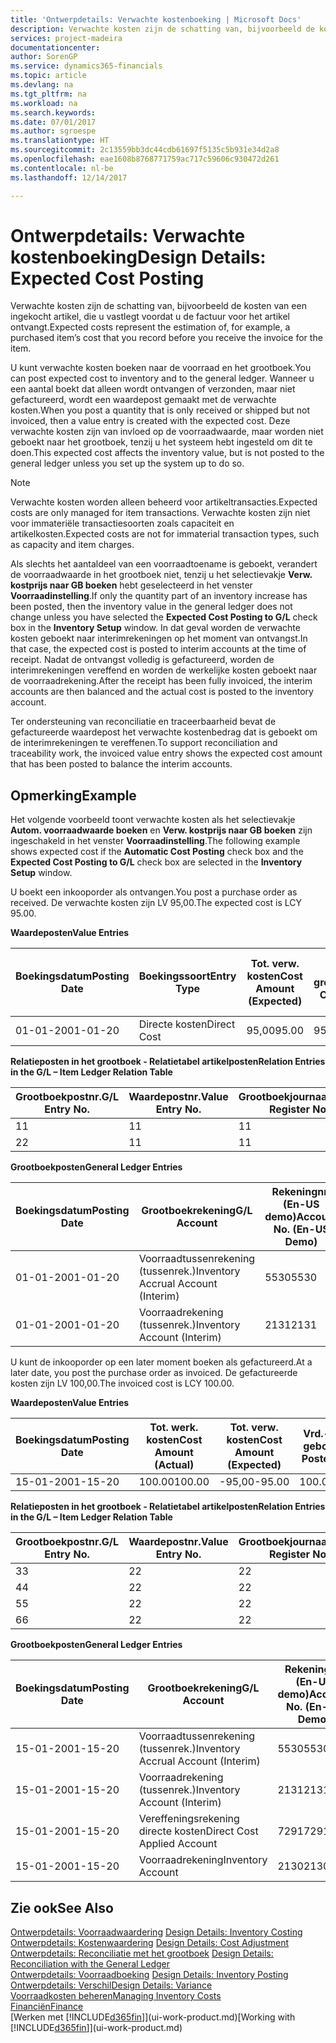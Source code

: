 ```yaml
---
title: 'Ontwerpdetails: Verwachte kostenboeking | Microsoft Docs'
description: Verwachte kosten zijn de schatting van, bijvoorbeeld de kosten van een ingekocht artikel, die u vastlegt voordat u de factuur voor het artikel ontvangt.
services: project-madeira
documentationcenter: 
author: SorenGP
ms.service: dynamics365-financials
ms.topic: article
ms.devlang: na
ms.tgt_pltfrm: na
ms.workload: na
ms.search.keywords: 
ms.date: 07/01/2017
ms.author: sgroespe
ms.translationtype: HT
ms.sourcegitcommit: 2c13559bb3dc44cdb61697f5135c5b931e34d2a8
ms.openlocfilehash: eae1608b8768771759ac717c59606c930472d261
ms.contentlocale: nl-be
ms.lasthandoff: 12/14/2017

---
```

# <a name="design-details-expected-cost-posting"></a><span data-ttu-id="bd38b-103">Ontwerpdetails: Verwachte kostenboeking</span><span class="sxs-lookup"><span data-stu-id="bd38b-103">Design Details: Expected Cost Posting</span></span>
<span data-ttu-id="bd38b-104">Verwachte kosten zijn de schatting van, bijvoorbeeld de kosten van een ingekocht artikel, die u vastlegt voordat u de factuur voor het artikel ontvangt.</span><span class="sxs-lookup"><span data-stu-id="bd38b-104">Expected costs represent the estimation of, for example, a purchased item’s cost that you record before you receive the invoice for the item.</span></span>  

 <span data-ttu-id="bd38b-105">U kunt verwachte kosten boeken naar de voorraad en het grootboek.</span><span class="sxs-lookup"><span data-stu-id="bd38b-105">You can post expected cost to inventory and to the general ledger.</span></span> <span data-ttu-id="bd38b-106">Wanneer u een aantal boekt dat alleen wordt ontvangen of verzonden, maar niet gefactureerd, wordt een waardepost gemaakt met de verwachte kosten.</span><span class="sxs-lookup"><span data-stu-id="bd38b-106">When you post a quantity that is only received or shipped but not invoiced, then a value entry is created with the expected cost.</span></span> <span data-ttu-id="bd38b-107">Deze verwachte kosten zijn van invloed op de voorraadwaarde, maar worden niet geboekt naar het grootboek, tenzij u het systeem hebt ingesteld om dit te doen.</span><span class="sxs-lookup"><span data-stu-id="bd38b-107">This expected cost affects the inventory value, but is not posted to the general ledger unless you set up the system up to do so.</span></span>  

> [!NOTE]  
>  <span data-ttu-id="bd38b-108">Verwachte kosten worden alleen beheerd voor artikeltransacties.</span><span class="sxs-lookup"><span data-stu-id="bd38b-108">Expected costs are only managed for item transactions.</span></span> <span data-ttu-id="bd38b-109">Verwachte kosten zijn niet voor immateriële transactiesoorten zoals capaciteit en artikelkosten.</span><span class="sxs-lookup"><span data-stu-id="bd38b-109">Expected costs are not for immaterial transaction types, such as capacity and item charges.</span></span>  

 <span data-ttu-id="bd38b-110">Als slechts het aantaldeel van een voorraadtoename is geboekt, verandert de voorraadwaarde in het grootboek niet, tenzij u het selectievakje **Verw. kostprijs naar GB boeken** hebt geselecteerd in het venster **Voorraadinstelling**.</span><span class="sxs-lookup"><span data-stu-id="bd38b-110">If only the quantity part of an inventory increase has been posted, then the inventory value in the general ledger does not change unless you have selected the **Expected Cost Posting to G/L** check box in the **Inventory Setup** window.</span></span> <span data-ttu-id="bd38b-111">In dat geval worden de verwachte kosten geboekt naar interimrekeningen op het moment van ontvangst.</span><span class="sxs-lookup"><span data-stu-id="bd38b-111">In that case, the expected cost is posted to interim accounts at the time of receipt.</span></span> <span data-ttu-id="bd38b-112">Nadat de ontvangst volledig is gefactureerd, worden de interimrekeningen vereffend en worden de werkelijke kosten geboekt naar de voorraadrekening.</span><span class="sxs-lookup"><span data-stu-id="bd38b-112">After the receipt has been fully invoiced, the interim accounts are then balanced and the actual cost is posted to the inventory account.</span></span>  

 <span data-ttu-id="bd38b-113">Ter ondersteuning van reconciliatie en traceerbaarheid bevat de gefactureerde waardepost het verwachte kostenbedrag dat is geboekt om de interimrekeningen te vereffenen.</span><span class="sxs-lookup"><span data-stu-id="bd38b-113">To support reconciliation and traceability work, the invoiced value entry shows the expected cost amount that has been posted to balance the interim accounts.</span></span>  

## <a name="example"></a><span data-ttu-id="bd38b-114">Opmerking</span><span class="sxs-lookup"><span data-stu-id="bd38b-114">Example</span></span>  
 <span data-ttu-id="bd38b-115">Het volgende voorbeeld toont verwachte kosten als het selectievakje **Autom. voorraadwaarde boeken** en **Verw. kostprijs naar GB boeken** zijn ingeschakeld in het venster **Voorraadinstelling**.</span><span class="sxs-lookup"><span data-stu-id="bd38b-115">The following example shows expected cost if the **Automatic Cost Posting** check box and the **Expected Cost Posting to G/L** check box are selected in the **Inventory Setup** window.</span></span>  

 <span data-ttu-id="bd38b-116">U boekt een inkooporder als ontvangen.</span><span class="sxs-lookup"><span data-stu-id="bd38b-116">You post a purchase order as received.</span></span> <span data-ttu-id="bd38b-117">De verwachte kosten zijn LV 95,00.</span><span class="sxs-lookup"><span data-stu-id="bd38b-117">The expected cost is LCY 95.00.</span></span>  

 <span data-ttu-id="bd38b-118">**Waardeposten**</span><span class="sxs-lookup"><span data-stu-id="bd38b-118">**Value Entries**</span></span>  

|<span data-ttu-id="bd38b-119">Boekingsdatum</span><span class="sxs-lookup"><span data-stu-id="bd38b-119">Posting Date</span></span>|<span data-ttu-id="bd38b-120">Boekingssoort</span><span class="sxs-lookup"><span data-stu-id="bd38b-120">Entry Type</span></span>|<span data-ttu-id="bd38b-121">Tot. verw. kosten</span><span class="sxs-lookup"><span data-stu-id="bd38b-121">Cost Amount (Expected)</span></span>|<span data-ttu-id="bd38b-122">Verw. kostn geboekt nr grootbk</span><span class="sxs-lookup"><span data-stu-id="bd38b-122">Expected Cost Posted to G/L</span></span>|<span data-ttu-id="bd38b-123">Verwachte kosten</span><span class="sxs-lookup"><span data-stu-id="bd38b-123">Expected Cost</span></span>|<span data-ttu-id="bd38b-124">Artikelpostnr.</span><span class="sxs-lookup"><span data-stu-id="bd38b-124">Item Ledger Entry No.</span></span>|<span data-ttu-id="bd38b-125">Volgnummer</span><span class="sxs-lookup"><span data-stu-id="bd38b-125">Entry No.</span></span>|  
|------------------|----------------|------------------------------|----------------------------------|-------------------|---------------------------|---------------|  
|<span data-ttu-id="bd38b-126">01-01-20</span><span class="sxs-lookup"><span data-stu-id="bd38b-126">01-01-20</span></span>|<span data-ttu-id="bd38b-127">Directe kosten</span><span class="sxs-lookup"><span data-stu-id="bd38b-127">Direct Cost</span></span>|<span data-ttu-id="bd38b-128">95,00</span><span class="sxs-lookup"><span data-stu-id="bd38b-128">95.00</span></span>|<span data-ttu-id="bd38b-129">95,00</span><span class="sxs-lookup"><span data-stu-id="bd38b-129">95.00</span></span>|<span data-ttu-id="bd38b-130">Ja</span><span class="sxs-lookup"><span data-stu-id="bd38b-130">Yes</span></span>|<span data-ttu-id="bd38b-131">1</span><span class="sxs-lookup"><span data-stu-id="bd38b-131">1</span></span>|<span data-ttu-id="bd38b-132">1</span><span class="sxs-lookup"><span data-stu-id="bd38b-132">1</span></span>|  

 <span data-ttu-id="bd38b-133">**Relatieposten in het grootboek - Relatietabel artikelposten**</span><span class="sxs-lookup"><span data-stu-id="bd38b-133">**Relation Entries in the G/L – Item Ledger Relation Table**</span></span>  

|<span data-ttu-id="bd38b-134">Grootboekpostnr.</span><span class="sxs-lookup"><span data-stu-id="bd38b-134">G/L Entry No.</span></span>|<span data-ttu-id="bd38b-135">Waardepostnr.</span><span class="sxs-lookup"><span data-stu-id="bd38b-135">Value Entry No.</span></span>|<span data-ttu-id="bd38b-136">Grootboekjournaalnr.</span><span class="sxs-lookup"><span data-stu-id="bd38b-136">G/L Register No.</span></span>|  
|--------------------|---------------------|-----------------------|  
|<span data-ttu-id="bd38b-137">1</span><span class="sxs-lookup"><span data-stu-id="bd38b-137">1</span></span>|<span data-ttu-id="bd38b-138">1</span><span class="sxs-lookup"><span data-stu-id="bd38b-138">1</span></span>|<span data-ttu-id="bd38b-139">1</span><span class="sxs-lookup"><span data-stu-id="bd38b-139">1</span></span>|  
|<span data-ttu-id="bd38b-140">2</span><span class="sxs-lookup"><span data-stu-id="bd38b-140">2</span></span>|<span data-ttu-id="bd38b-141">1</span><span class="sxs-lookup"><span data-stu-id="bd38b-141">1</span></span>|<span data-ttu-id="bd38b-142">1</span><span class="sxs-lookup"><span data-stu-id="bd38b-142">1</span></span>|  

 <span data-ttu-id="bd38b-143">**Grootboekposten**</span><span class="sxs-lookup"><span data-stu-id="bd38b-143">**General Ledger Entries**</span></span>  

|<span data-ttu-id="bd38b-144">Boekingsdatum</span><span class="sxs-lookup"><span data-stu-id="bd38b-144">Posting Date</span></span>|<span data-ttu-id="bd38b-145">Grootboekrekening</span><span class="sxs-lookup"><span data-stu-id="bd38b-145">G/L Account</span></span>|<span data-ttu-id="bd38b-146">Rekeningnr. (En-US demo)</span><span class="sxs-lookup"><span data-stu-id="bd38b-146">Account No. (En-US Demo)</span></span>|<span data-ttu-id="bd38b-147">Bedrag</span><span class="sxs-lookup"><span data-stu-id="bd38b-147">Amount</span></span>|<span data-ttu-id="bd38b-148">Volgnummer</span><span class="sxs-lookup"><span data-stu-id="bd38b-148">Entry No.</span></span>|  
|------------------|------------------|---------------------------------|------------|---------------|  
|<span data-ttu-id="bd38b-149">01-01-20</span><span class="sxs-lookup"><span data-stu-id="bd38b-149">01-01-20</span></span>|<span data-ttu-id="bd38b-150">Voorraadtussenrekening (tussenrek.)</span><span class="sxs-lookup"><span data-stu-id="bd38b-150">Inventory Accrual Account (Interim)</span></span>|<span data-ttu-id="bd38b-151">5530</span><span class="sxs-lookup"><span data-stu-id="bd38b-151">5530</span></span>|<span data-ttu-id="bd38b-152">-95,00</span><span class="sxs-lookup"><span data-stu-id="bd38b-152">-95.00</span></span>|<span data-ttu-id="bd38b-153">2</span><span class="sxs-lookup"><span data-stu-id="bd38b-153">2</span></span>|  
|<span data-ttu-id="bd38b-154">01-01-20</span><span class="sxs-lookup"><span data-stu-id="bd38b-154">01-01-20</span></span>|<span data-ttu-id="bd38b-155">Voorraadrekening (tussenrek.)</span><span class="sxs-lookup"><span data-stu-id="bd38b-155">Inventory Account (Interim)</span></span>|<span data-ttu-id="bd38b-156">2131</span><span class="sxs-lookup"><span data-stu-id="bd38b-156">2131</span></span>|<span data-ttu-id="bd38b-157">95,00</span><span class="sxs-lookup"><span data-stu-id="bd38b-157">95.00</span></span>|<span data-ttu-id="bd38b-158">1</span><span class="sxs-lookup"><span data-stu-id="bd38b-158">1</span></span>|  

 <span data-ttu-id="bd38b-159">U kunt de inkooporder op een later moment boeken als gefactureerd.</span><span class="sxs-lookup"><span data-stu-id="bd38b-159">At a later date, you post the purchase order as invoiced.</span></span> <span data-ttu-id="bd38b-160">De gefactureerde kosten zijn LV 100,00.</span><span class="sxs-lookup"><span data-stu-id="bd38b-160">The invoiced cost is LCY 100.00.</span></span>  

 <span data-ttu-id="bd38b-161">**Waardeposten**</span><span class="sxs-lookup"><span data-stu-id="bd38b-161">**Value Entries**</span></span>  

|<span data-ttu-id="bd38b-162">Boekingsdatum</span><span class="sxs-lookup"><span data-stu-id="bd38b-162">Posting Date</span></span>|<span data-ttu-id="bd38b-163">Tot. werk. kosten</span><span class="sxs-lookup"><span data-stu-id="bd38b-163">Cost Amount (Actual)</span></span>|<span data-ttu-id="bd38b-164">Tot. verw. kosten</span><span class="sxs-lookup"><span data-stu-id="bd38b-164">Cost Amount (Expected)</span></span>|<span data-ttu-id="bd38b-165">Vrd.-waarde geboekt</span><span class="sxs-lookup"><span data-stu-id="bd38b-165">Cost Posted to G/L</span></span>|<span data-ttu-id="bd38b-166">Verwachte kosten</span><span class="sxs-lookup"><span data-stu-id="bd38b-166">Expected Cost</span></span>|<span data-ttu-id="bd38b-167">Artikelpostnr.</span><span class="sxs-lookup"><span data-stu-id="bd38b-167">Item Ledger Entry No.</span></span>|<span data-ttu-id="bd38b-168">Volgnummer</span><span class="sxs-lookup"><span data-stu-id="bd38b-168">Entry No.</span></span>|  
|------------------|----------------------------|------------------------------|-------------------------|-------------------|---------------------------|---------------|  
|<span data-ttu-id="bd38b-169">15-01-20</span><span class="sxs-lookup"><span data-stu-id="bd38b-169">01-15-20</span></span>|<span data-ttu-id="bd38b-170">100.00</span><span class="sxs-lookup"><span data-stu-id="bd38b-170">100.00</span></span>|<span data-ttu-id="bd38b-171">-95,00</span><span class="sxs-lookup"><span data-stu-id="bd38b-171">-95.00</span></span>|<span data-ttu-id="bd38b-172">100.00</span><span class="sxs-lookup"><span data-stu-id="bd38b-172">100.00</span></span>|<span data-ttu-id="bd38b-173">Nee</span><span class="sxs-lookup"><span data-stu-id="bd38b-173">No</span></span>|<span data-ttu-id="bd38b-174">1</span><span class="sxs-lookup"><span data-stu-id="bd38b-174">1</span></span>|<span data-ttu-id="bd38b-175">2</span><span class="sxs-lookup"><span data-stu-id="bd38b-175">2</span></span>|  

 <span data-ttu-id="bd38b-176">**Relatieposten in het grootboek - Relatietabel artikelposten**</span><span class="sxs-lookup"><span data-stu-id="bd38b-176">**Relation Entries in the G/L – Item Ledger Relation Table**</span></span>  

|<span data-ttu-id="bd38b-177">Grootboekpostnr.</span><span class="sxs-lookup"><span data-stu-id="bd38b-177">G/L Entry No.</span></span>|<span data-ttu-id="bd38b-178">Waardepostnr.</span><span class="sxs-lookup"><span data-stu-id="bd38b-178">Value Entry No.</span></span>|<span data-ttu-id="bd38b-179">Grootboekjournaalnr.</span><span class="sxs-lookup"><span data-stu-id="bd38b-179">G/L Register No.</span></span>|  
|--------------------|---------------------|-----------------------|  
|<span data-ttu-id="bd38b-180">3</span><span class="sxs-lookup"><span data-stu-id="bd38b-180">3</span></span>|<span data-ttu-id="bd38b-181">2</span><span class="sxs-lookup"><span data-stu-id="bd38b-181">2</span></span>|<span data-ttu-id="bd38b-182">2</span><span class="sxs-lookup"><span data-stu-id="bd38b-182">2</span></span>|  
|<span data-ttu-id="bd38b-183">4</span><span class="sxs-lookup"><span data-stu-id="bd38b-183">4</span></span>|<span data-ttu-id="bd38b-184">2</span><span class="sxs-lookup"><span data-stu-id="bd38b-184">2</span></span>|<span data-ttu-id="bd38b-185">2</span><span class="sxs-lookup"><span data-stu-id="bd38b-185">2</span></span>|  
|<span data-ttu-id="bd38b-186">5</span><span class="sxs-lookup"><span data-stu-id="bd38b-186">5</span></span>|<span data-ttu-id="bd38b-187">2</span><span class="sxs-lookup"><span data-stu-id="bd38b-187">2</span></span>|<span data-ttu-id="bd38b-188">2</span><span class="sxs-lookup"><span data-stu-id="bd38b-188">2</span></span>|  
|<span data-ttu-id="bd38b-189">6</span><span class="sxs-lookup"><span data-stu-id="bd38b-189">6</span></span>|<span data-ttu-id="bd38b-190">2</span><span class="sxs-lookup"><span data-stu-id="bd38b-190">2</span></span>|<span data-ttu-id="bd38b-191">2</span><span class="sxs-lookup"><span data-stu-id="bd38b-191">2</span></span>|  

 <span data-ttu-id="bd38b-192">**Grootboekposten**</span><span class="sxs-lookup"><span data-stu-id="bd38b-192">**General Ledger Entries**</span></span>  

|<span data-ttu-id="bd38b-193">Boekingsdatum</span><span class="sxs-lookup"><span data-stu-id="bd38b-193">Posting Date</span></span>|<span data-ttu-id="bd38b-194">Grootboekrekening</span><span class="sxs-lookup"><span data-stu-id="bd38b-194">G/L Account</span></span>|<span data-ttu-id="bd38b-195">Rekeningnr. (En-US demo)</span><span class="sxs-lookup"><span data-stu-id="bd38b-195">Account No. (En-US Demo)</span></span>|<span data-ttu-id="bd38b-196">Bedrag</span><span class="sxs-lookup"><span data-stu-id="bd38b-196">Amount</span></span>|<span data-ttu-id="bd38b-197">Volgnummer</span><span class="sxs-lookup"><span data-stu-id="bd38b-197">Entry No.</span></span>|  
|------------------|------------------|---------------------------------|------------|---------------|  
|<span data-ttu-id="bd38b-198">15-01-20</span><span class="sxs-lookup"><span data-stu-id="bd38b-198">01-15-20</span></span>|<span data-ttu-id="bd38b-199">Voorraadtussenrekening (tussenrek.)</span><span class="sxs-lookup"><span data-stu-id="bd38b-199">Inventory Accrual Account (Interim)</span></span>|<span data-ttu-id="bd38b-200">5530</span><span class="sxs-lookup"><span data-stu-id="bd38b-200">5530</span></span>|<span data-ttu-id="bd38b-201">95,00</span><span class="sxs-lookup"><span data-stu-id="bd38b-201">95.00</span></span>|<span data-ttu-id="bd38b-202">4</span><span class="sxs-lookup"><span data-stu-id="bd38b-202">4</span></span>|  
|<span data-ttu-id="bd38b-203">15-01-20</span><span class="sxs-lookup"><span data-stu-id="bd38b-203">01-15-20</span></span>|<span data-ttu-id="bd38b-204">Voorraadrekening (tussenrek.)</span><span class="sxs-lookup"><span data-stu-id="bd38b-204">Inventory Account (Interim)</span></span>|<span data-ttu-id="bd38b-205">2131</span><span class="sxs-lookup"><span data-stu-id="bd38b-205">2131</span></span>|<span data-ttu-id="bd38b-206">-95,00</span><span class="sxs-lookup"><span data-stu-id="bd38b-206">-95.00</span></span>|<span data-ttu-id="bd38b-207">3</span><span class="sxs-lookup"><span data-stu-id="bd38b-207">3</span></span>|  
|<span data-ttu-id="bd38b-208">15-01-20</span><span class="sxs-lookup"><span data-stu-id="bd38b-208">01-15-20</span></span>|<span data-ttu-id="bd38b-209">Vereffeningsrekening directe kosten</span><span class="sxs-lookup"><span data-stu-id="bd38b-209">Direct Cost Applied Account</span></span>|<span data-ttu-id="bd38b-210">7291</span><span class="sxs-lookup"><span data-stu-id="bd38b-210">7291</span></span>|<span data-ttu-id="bd38b-211">-100</span><span class="sxs-lookup"><span data-stu-id="bd38b-211">-100</span></span>|<span data-ttu-id="bd38b-212">6</span><span class="sxs-lookup"><span data-stu-id="bd38b-212">6</span></span>|  
|<span data-ttu-id="bd38b-213">15-01-20</span><span class="sxs-lookup"><span data-stu-id="bd38b-213">01-15-20</span></span>|<span data-ttu-id="bd38b-214">Voorraadrekening</span><span class="sxs-lookup"><span data-stu-id="bd38b-214">Inventory Account</span></span>|<span data-ttu-id="bd38b-215">2130</span><span class="sxs-lookup"><span data-stu-id="bd38b-215">2130</span></span>|<span data-ttu-id="bd38b-216">100</span><span class="sxs-lookup"><span data-stu-id="bd38b-216">100</span></span>|<span data-ttu-id="bd38b-217">5</span><span class="sxs-lookup"><span data-stu-id="bd38b-217">5</span></span>|  

## <a name="see-also"></a><span data-ttu-id="bd38b-218">Zie ook</span><span class="sxs-lookup"><span data-stu-id="bd38b-218">See Also</span></span>
 <span data-ttu-id="bd38b-219">[Ontwerpdetails: Voorraadwaardering](design-details-inventory-costing.md) </span><span class="sxs-lookup"><span data-stu-id="bd38b-219">[Design Details: Inventory Costing](design-details-inventory-costing.md) </span></span>  
 <span data-ttu-id="bd38b-220">[Ontwerpdetails: Kostenwaardering](design-details-cost-adjustment.md) </span><span class="sxs-lookup"><span data-stu-id="bd38b-220">[Design Details: Cost Adjustment](design-details-cost-adjustment.md) </span></span>  
 <span data-ttu-id="bd38b-221">[Ontwerpdetails: Reconciliatie met het grootboek](design-details-reconciliation-with-the-general-ledger.md) </span><span class="sxs-lookup"><span data-stu-id="bd38b-221">[Design Details: Reconciliation with the General Ledger](design-details-reconciliation-with-the-general-ledger.md) </span></span>  
 <span data-ttu-id="bd38b-222">[Ontwerpdetails: Voorraadboeking](design-details-inventory-posting.md) </span><span class="sxs-lookup"><span data-stu-id="bd38b-222">[Design Details: Inventory Posting](design-details-inventory-posting.md) </span></span>  
 [<span data-ttu-id="bd38b-223">Ontwerpdetails: Verschil</span><span class="sxs-lookup"><span data-stu-id="bd38b-223">Design Details: Variance</span></span>](design-details-variance.md)  
 [<span data-ttu-id="bd38b-224">Voorraadkosten beheren</span><span class="sxs-lookup"><span data-stu-id="bd38b-224">Managing Inventory Costs</span></span>](finance-manage-inventory-costs.md)  
 [<span data-ttu-id="bd38b-225">Financiën</span><span class="sxs-lookup"><span data-stu-id="bd38b-225">Finance</span></span>](finance.md)  
 <span data-ttu-id="bd38b-226">[Werken met [!INCLUDE[d365fin](includes/d365fin_md.md)]](ui-work-product.md)</span><span class="sxs-lookup"><span data-stu-id="bd38b-226">[Working with [!INCLUDE[d365fin](includes/d365fin_md.md)]](ui-work-product.md)</span></span>

